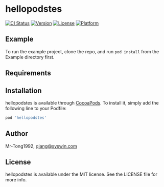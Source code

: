 # hellopodstes

[![CI Status](https://img.shields.io/travis/Mr-Tong1992/hellopodstes.svg?style=flat)](https://travis-ci.org/Mr-Tong1992/hellopodstes)
[![Version](https://img.shields.io/cocoapods/v/hellopodstes.svg?style=flat)](https://cocoapods.org/pods/hellopodstes)
[![License](https://img.shields.io/cocoapods/l/hellopodstes.svg?style=flat)](https://cocoapods.org/pods/hellopodstes)
[![Platform](https://img.shields.io/cocoapods/p/hellopodstes.svg?style=flat)](https://cocoapods.org/pods/hellopodstes)

## Example

To run the example project, clone the repo, and run `pod install` from the Example directory first.

## Requirements

## Installation

hellopodstes is available through [CocoaPods](https://cocoapods.org). To install
it, simply add the following line to your Podfile:

```ruby
pod 'hellopodstes'
```

## Author

Mr-Tong1992, qiang@syswin.com

## License

hellopodstes is available under the MIT license. See the LICENSE file for more info.
